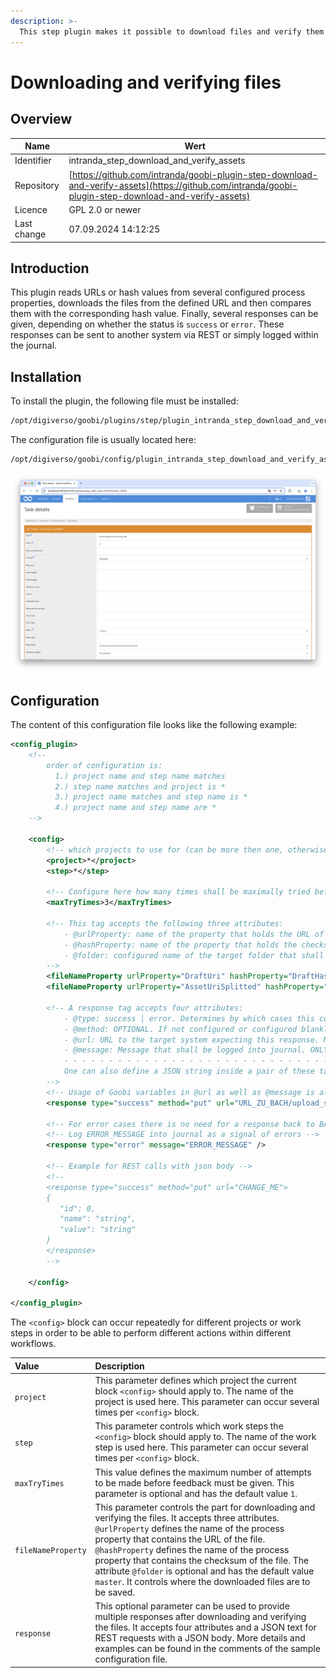 ```yaml
---
description: >-
  This step plugin makes it possible to download files and verify them with checksums that exist as process properties. The validation result is saved within the journal.
---
```


# Downloading and verifying files

## Overview

Name                     | Wert
-------------------------|-----------
Identifier               | intranda_step_download_and_verify_assets
Repository               | [https://github.com/intranda/goobi-plugin-step-download-and-verify-assets](https://github.com/intranda/goobi-plugin-step-download-and-verify-assets)
Licence              | GPL 2.0 or newer 
Last change    | 07.09.2024 14:12:25


## Introduction
This plugin reads URLs or hash values from several configured process properties, downloads the files from the defined URL and then compares them with the corresponding hash value. Finally, several responses can be given, depending on whether the status is `success` or `error`. These responses can be sent to another system via REST or simply logged within the journal.


## Installation
To install the plugin, the following file must be installed:

```bash
/opt/digiverso/goobi/plugins/step/plugin_intranda_step_download_and_verify_assets-base.jar
```

The configuration file is usually located here:

```bash
/opt/digiverso/goobi/config/plugin_intranda_step_download_and_verify_assets.xml
```

![Selection of the plugin for performing the step](images/goobi-plugin-step-download-and-verify-assets_screen1_en.png)

## Configuration
The content of this configuration file looks like the following example:

```xml
<config_plugin>
    <!--
        order of configuration is:
          1.) project name and step name matches
          2.) step name matches and project is *
          3.) project name matches and step name is *
          4.) project name and step name are *
    -->

    <config>
        <!-- which projects to use for (can be more then one, otherwise use *) -->
        <project>*</project>
        <step>*</step>

        <!-- Configure here how many times shall be maximally tried before reporting final results. OPTIONAL. DEFAULT 1. -->
        <maxTryTimes>3</maxTryTimes>

        <!-- This tag accepts the following three attributes:
            - @urlProperty: name of the property that holds the URL of the file
            - @hashProperty: name of the property that holds the checksum of the file
            - @folder: configured name of the target folder that shall be used to download the file. OPTIONAL. DEFAULT master.
        -->
        <fileNameProperty urlProperty="DraftUri" hashProperty="DraftHash" folder="master" />
        <fileNameProperty urlProperty="AssetUriSplitted" hashProperty="AssetHashSplitted" folder="master" />

        <!-- A response tag accepts four attributes:
            - @type: success | error. Determines by which cases this configured response shall be activated.
            - @method: OPTIONAL. If not configured or configured blankly, then the response will be performed via journal logs. Non-blank configuration options are: put | post | patch.
            - @url: URL to the target system expecting this response. MANDATORY if @method is not blank..
            - @message: Message that shall be logged into journal. ONLY needed when @method is blank.
            - - - - - - - - - - - - - - - - - - - - - - - - - - - - - - - - - - - - - - - - - - - - - - - - - - - - - - - - - - - - - - - - - - - - - - - - - - - - -
            One can also define a JSON string inside a pair of these tags, which will be used as JSON body to shoot a REST request.
        -->
        <!-- Usage of Goobi variables in @url as well as @message is allowed. -->
        <response type="success" method="put" url="URL_ZU_BACH/upload_successful/{meta.ThesisId}" />

        <!-- For error cases there is no need for a response back to BACH, but an error message should be logged into journal. -->
        <!-- Log ERROR_MESSAGE into journal as a signal of errors -->
        <response type="error" message="ERROR_MESSAGE" />

        <!-- Example for REST calls with json body -->
        <!--
        <response type="success" method="put" url="CHANGE_ME">
        {
           "id": 0,
           "name": "string",
           "value": "string"
        }
        </response>
        -->

    </config>

</config_plugin>
```

The `<config>` block can occur repeatedly for different projects or work steps in order to be able to perform different actions within different workflows.

| Value | Description |
| :--- | :--- |
| `project` | This parameter defines which project the current block `<config>` should apply to. The name of the project is used here. This parameter can occur several times per `<config>` block. |
| `step` | This parameter controls which work steps the `<config>` block should apply to. The name of the work step is used here. This parameter can occur several times per `<config>` block. |
| `maxTryTimes` | This value defines the maximum number of attempts to be made before feedback must be given. This parameter is optional and has the default value `1`. |
| `fileNameProperty` | This parameter controls the part for downloading and verifying the files. It accepts three attributes. `@urlProperty` defines the name of the process property that contains the URL of the file. `@hashProperty` defines the name of the process property that contains the checksum of the file. The attribute `@folder` is optional and has the default value `master`. It controls where the downloaded files are to be saved.  |
| `response` | This optional parameter can be used to provide multiple responses after downloading and verifying the files. It accepts four attributes and a JSON text for REST requests with a JSON body. More details and examples can be found in the comments of the sample configuration file. |